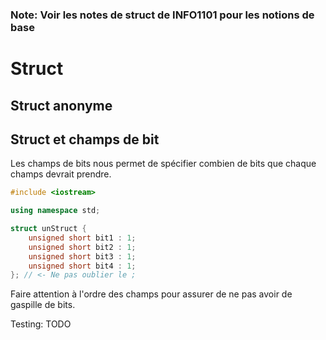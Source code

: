 ### Note: Voir les notes de struct de INFO1101 pour les notions de base

# Struct

## Struct anonyme



## Struct et champs de bit
 
Les champs de bits nous permet de spécifier combien de bits que chaque champs devrait prendre.

```cpp
#include <iostream>

using namespace std;

struct unStruct {
    unsigned short bit1 : 1;
    unsigned short bit2 : 1;
    unsigned short bit3 : 1;
    unsigned short bit4 : 1;
}; // <- Ne pas oublier le ;
```

Faire attention à l'ordre des champs pour assurer de ne pas avoir de gaspille de bits.

Testing: TODO